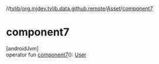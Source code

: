 //[tvlib](../../../index.md)/[org.mjdev.tvlib.data.github.remote](../index.md)/[Asset](index.md)/[component7](component7.md)

# component7

[androidJvm]\
operator fun [component7](component7.md)(): [User](../-user/index.md)
